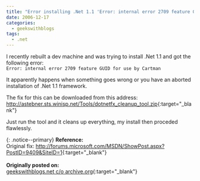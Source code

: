 ```yaml
---
title: "Error installing .Net 1.1 'Error: internal error 2709 feature GUID for use by Cartman'"
date: 2006-12-17
categories:
  - geekswithblogs
tags:
  - .net
---
```


I recently rebuilt a dev machine and was trying to install .Net 1.1 and got the following error:  
```Error: internal error 2709 feature GUID for use by Cartman```

It apparently happens when something goes wrong or you have an aborted installation of .Net 1.1 framework.

The fix for this can be downloaded from this address: <http://astebner.sts.winisp.net/Tools/dotnetfx_cleanup_tool.zip>{:target="_blank"}

Just run the tool and it cleans up everything, my install then proceded flawlessly.

{: .notice--primary}
<strong>Reference:</strong>  
Original fix: <http://forums.microsoft.com/MSDN/ShowPost.aspx?PostID=9409&SiteID=1>{:target="_blank"}  
<br/>
<strong>Originally posted on:</strong>  
[geekswithblogs.net c/o archive.org](https://web.archive.org/web/20200803100505/http://geekswithblogs.net/rwillgoss/archive/2006/12/17/101385.aspx){:target="_blank"}

